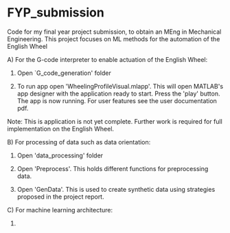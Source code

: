 # FYP_submission
Code for my final year project submission, to obtain an MEng in Mechanical Engineering. This project focuses on ML methods for the automation of the English Wheel

A) For the G-code interpreter to enable actuation of the English Wheel:

1) Open `G_code_generation' folder

2) To run app open 'WheelingProfileVisual.mlapp'. This will open MATLAB's app designer with the application ready to start. Press the 'play' button. The app is now running. For user features see the user documentation pdf.

Note: This is application is not yet complete. Further work is required for full implementation on the English Wheel.

B) For processing of data such as data orientation: 

1) Open 'data_processing' folder

2) Open 'Preprocess'. This holds different functions for preprocessing data.

3) Open 'GenData'. This is used to create synthetic data using strategies proposed in the project report.

C) For machine learning architecture:

1) 
